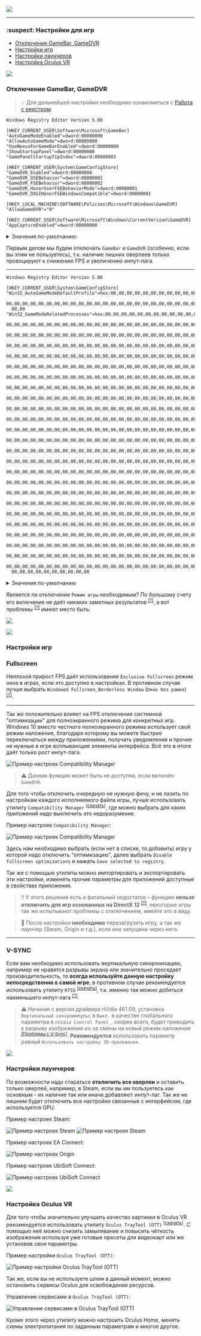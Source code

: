 [![](https://github.com/denis-g/windows10-latency-optimization/blob/master/images/header_small.png)](https://github.com/denis-g/windows10-latency-optimization#содержание)

---

### :suspect: Настройки для игр

- [Отключение GameBar, GameDVR](https://github.com/denis-g/windows10-latency-optimization/blob/master/_content/games.md#отключение-gamebar-gamedvr)
- [Настройки игр](https://github.com/denis-g/windows10-latency-optimization/blob/master/_content/games.md#настройки-игр)
- [Настройки лаунчеров](https://github.com/denis-g/windows10-latency-optimization/blob/master/_content/games.md#настройки-лаунчеров)
- [Настройка Oculus VR](https://github.com/denis-g/windows10-latency-optimization/blob/master/_content/games.md#настройка-oculus-vr)

![](https://github.com/denis-g/windows10-latency-optimization/blob/master/images/hr.png)

### Отключение GameBar, GameDVR

> :bulb: Для дальнейшей настройки необходимо ознакомиться c
[Работа с реестром](https://github.com/denis-g/windows10-latency-optimization/blob/master/_content/_howto-regedit.md).

```reg
Windows Registry Editor Version 5.00

[HKEY_CURRENT_USER\Software\Microsoft\GameBar]
"AutoGameModeEnabled"=dword:00000000
"AllowAutoGameMode"=dword:00000000
"UseNexusForGameBarEnabled"=dword:00000000
"ShowStartupPanel"=dword:00000000
"GamePanelStartupTipIndex"=dword:00000003

[HKEY_CURRENT_USER\System\GameConfigStore]
"GameDVR_Enabled"=dword:00000000
"GameDVR_DSEBehavior"=dword:00000002
"GameDVR_FSEBehavior"=dword:00000002
"GameDVR_HonorUserFSEBehaviorMode"=dword:00000001
"GameDVR_DXGIHonorFSEWindowsCompatible"=dword:00000001

[HKEY_LOCAL_MACHINE\SOFTWARE\Policies\Microsoft\Windows\GameDVR]
"AllowGameDVR"="0"

[HKEY_CURRENT_USER\Software\Microsoft\Windows\CurrentVersion\GameDVR]
"AppCaptureEnabled"=dword:00000000
```

<details><summary>Значения по-умолчанию:</summary>

```reg
Windows Registry Editor Version 5.00

[HKEY_CURRENT_USER\Software\Microsoft\GameBar]
"AutoGameModeEnabled"=-
"AllowAutoGameMode"=-
"UseNexusForGameBarEnabled"=-
"ShowStartupPanel"=-
"GamePanelStartupTipIndex"=-

[HKEY_CURRENT_USER\System\GameConfigStore]
"GameDVR_Enabled"=dword:00000001
"GameDVR_DSEBehavior"=-
"GameDVR_FSEBehavior"=-
"GameDVR_HonorUserFSEBehaviorMode"=dword:00000000
"GameDVR_DXGIHonorFSEWindowsCompatible"=dword:00000000

[HKEY_LOCAL_MACHINE\SOFTWARE\Policies\Microsoft\Windows\GameDVR]
"AllowGameDVR"=-

[HKEY_CURRENT_USER\Software\Microsoft\Windows\CurrentVersion\GameDVR]
"AppCaptureEnabled"=-
```

</details>

Первым делом мы будем отключать `GameBar` и `GameDVR` (особенно, если вы этим не пользуетесь), т.к. наличие лишних оверлеев только провоцируют к снижению FPS и увеличению инпут-лага.

---

```reg
Windows Registry Editor Version 5.00

[HKEY_CURRENT_USER\System\GameConfigStore]
"Win32_AutoGameModeDefaultProfile"=hex:00,00,00,00,00,00,00,00,00,00,00,00,00,\
  00,00,00,00,00,00,00,00,00,00,00,00,00,00,00,00,00,00,00,00,00,00,00,00,00,\
  00,00
"Win32_GameModeRelatedProcesses"=hex:00,00,00,00,00,00,00,00,00,00,00,00,00,00,\
  00,00,00,00,00,00,00,00,00,00,00,00,00,00,00,00,00,00,00,00,00,00,00,00,00,\
  00,00,00,00,00,00,00,00,00,00,00,00,00,00,00,00,00,00,00,00,00,00,00,00,00,\
  00,00,00,00,00,00,00,00,00,00,00,00,00,00,00,00,00,00,00,00,00,00,00,00,00,\
  00,00,00,00,00,00,00,00,00,00,00,00,00,00,00,00,00,00,00,00,00,00,00,00,00,\
  00,00,00,00,00,00,00,00,00,00,00,00,00,00,00,00,00,00,00,00,00,00,00,00,00,\
  00,00,00,00,00,00,00,00,00,00,00,00,00,00,00,00,00,00,00,00,00,00,00,00,00,\
  00,00,00,00,00,00,00,00,00,00,00,00,00,00,00,00,00,00,00,00,00,00,00,00,00,\
  00,00,00,00,00,00,00,00,00,00,00,00,00,00,00,00,00,00,00,00,00,00,00,00,00,\
  00,00,00,00,00,00,00,00,00,00,00,00,00,00,00,00,00,00,00,00,00,00,00,00,00,\
  00,00,00,00,00,00,00,00,00,00,00,00,00,00,00,00,00,00,00,00,00,00,00,00,00,\
  00,00,00,00,00,00,00,00,00,00,00,00,00,00,00,00,00,00,00,00,00,00,00,00,00,\
  00,00,00,00,00,00,00,00,00,00,00,00,00,00,00,00,00,00,00,00,00,00,00,00,00,\
  00,00,00,00,00,00,00,00,00,00,00,00,00,00,00,00,00,00,00,00,00,00,00,00,00,\
  00,00,00,00,00,00,00,00,00,00,00,00,00,00,00,00,00,00,00,00,00,00,00,00,00,\
  00,00,00,00,00,00,00,00,00,00,00,00,00,00,00,00,00,00,00,00,00,00,00,00,00,\
  00,00,00,00,00,00,00,00,00,00,00,00,00,00,00,00,00,00,00,00,00,00,00,00,00,\
  00,00,00,00,00,00,00,00,00,00,00,00,00,00,00,00,00,00,00,00,00,00,00,00,00,\
  00,00,00,00,00,00,00,00,00,00,00,00,00,00,00,00,00,00,00,00,00,00,00,00,00,\
  00,00,00,00,00,00,00,00,00,00,00,00,00,00,00,00,00,00,00,00,00,00,00,00,00,\
  00,00,00,00,00,00,00,00,00,00,00,00,00,00,00,00,00,00,00,00,00,00,00,00,00,\
  00,00,00,00,00,00,00,00,00,00,00,00,00,00,00,00,00,00,00,00,00,00,00,00,00,\
  00,00,00,00,00,00,00,00,00,00,00,00,00,00,00,00,00,00,00,00,00,00,00,00,00,\
  00,00,00,00,00,00,00,00,00,00,00,00,00,00,00,00,00,00,00,00,00,00,00,00,00,\
  00,00,00,00,00,00,00,00,00,00,00,00,00,00,00,00,00,00,00,00,00,00,00,00,00,\
  00,00,00,00,00,00,00,00,00,00
```

<details><summary>Значения по-умолчанию</summary>

```reg
Windows Registry Editor Version 5.00

[HKEY_CURRENT_USER\System\GameConfigStore]
"Win32_AutoGameModeDefaultProfile"=hex:02,00,01,00,00,00,c4,20,00,00,00,00,00,\
  00,00,00,00,00,00,00,00,00,00,00,00,00,00,00,00,00,00,00,00,00,00,00,00,00,\
  00,00
"Win32_GameModeRelatedProcesses"=hex:01,00,01,00,01,00,67,00,61,00,6d,00,65,00,\
  70,00,61,00,6e,00,65,00,6c,00,2e,00,65,00,78,00,65,00,00,00,c9,00,4e,95,67,\
  77,b0,eb,1e,03,d8,f1,1e,03,1e,00,00,00,b0,eb,1e,03,1e,00,00,00,0f,00,00,00,\
  2c,ea,00,00,00,00,00,00,00,00,00,00,00,00,00,00,00,00,00,00,00,00,00,00,00,\
  00,00,00,00,00,00,00,00,00,00,00,00,00,00,00,00,00,00,00,00,00,00,00,00,00,\
  00,00,00,00,00,00,00,00,00,00,00,00,00,00,00,00,00,00,00,00,00,00,00,00,00,\
  00,00,00,00,00,00,00,00,00,00,00,00,00,00,00,00,00,00,00,00,00,00,00,00,00,\
  00,00,00,00,00,00,00,00,00,00,00,00,00,00,00,00,00,00,00,00,00,00,00,00,00,\
  00,00,00,00,00,00,00,00,00,00,00,00,00,00,00,00,00,00,00,00,00,00,00,00,00,\
  00,00,00,00,00,00,00,00,00,00,00,00,00,00,00,00,00,00,00,00,00,00,00,00,00,\
  00,00,00,00,00,00,00,00,00,00,00,00,00,00,00,00,00,00,00,00,00,00,00,00,00,\
  00,00,00,00,00,00,00,00,00,00,00,00,00,00,00,00,00,00,00,00,00,00,00,00,00,\
  00,00,00,00,00,00,00,00,00,00,00,00,00,00,00,00,00,00,00,00,00,00,00,00,00,\
  00,00,00,00,00,00,00,00,00,00,00,00,00,00,00,00,00,00,00,00,00,00,00,00,00,\
  00,00,00,00,00,00,00,00,00,00,00,00,00,00,00,00,00,00,00,00,00,00,00,00,00,\
  00,00,00,00,00,00,00,00,00,00,00,00,00,00,00,00,00,00,00,00,00,00,00,00,00,\
  00,00,00,00,00,00,00,00,00,00,00,00,00,00,00,00,00,00,00,00,00,00,00,00,00,\
  00,00,00,00,00,00,00,00,00,00,00,00,00,00,00,00,00,00,00,00,00,00,00,00,00,\
  00,00,00,00,00,00,00,00,00,00,00,00,00,00,00,00,00,00,00,00,00,00,00,00,00,\
  00,00,00,00,00,00,00,00,00,00,00,00,00,00,00,00,00,00,00,00,00,00,00,00,00,\
  00,00,00,00,00,00,00,00,00,00,00,00,00,00,00,00,00,00,00,00,00,00,00,00,00,\
  00,00,00,00,00,00,00,00,00,00,00,00,00,00,00,00,00,00,00,00,00,00,00,00,00,\
  00,00,00,00,00,00,00,00,00,00,00,00,00,00,00,00,00,00,00,00,00,00,00,00,00,\
  00,00,00,00,00,00,00,00,00,00,00,00,00,00,00,00,00,00,00,00,00,00,00,00,00,\
  00,00,00,00,00,00,00,00,00,00,00,00,00,00,00,00,00,00,00,00,00,00,00,00,00,\
  00,00,00,00,00,00,00,00,00,00
```

</details>

Является ли отключение `Режим игры` необходимым? По большому счету его включение не даёт никаких заметных результатов <sup>[[?]](https://www.pcgamer.com/windows-10-game-mode-tested-good-for-minimum-fps-bad-for-multitasking/)</sup>, а вот проблемы <sup>[[?]](https://www.ixbt.com/news/2020/05/07/microsoft-windows-10.html)</sup> имеют место быть.

![](https://github.com/denis-g/windows10-latency-optimization/blob/master/images/reboot.png)

![](https://github.com/denis-g/windows10-latency-optimization/blob/master/images/hr.png)

### Настройки игр

### Fullscreen

Неплохой прирост FPS даёт использование `Exclusive Fullscreen` режим окна в играх, если это доступно в настройках. В противном случае лучше выбрать `Windowed Fullsreen`, `Borderless Window` (`Окно без рамок`) <sup>[[?]](https://www.reddit.com/r/allbenchmarks/comments/ggcsvc/windows_10_fullscreen_optimizations_vs_fullscreen/)</sup>.

---

Так же положительно влияет на FPS отключение системной "оптимизации" для полноэкранного режима для конкретных игр. Windows 10 вместо честного полноэкранного режима использует свой режим наложения, благодаря которому вы можете быстрее переключаться между приложениями, получать уведомления и прочие не нужные в игре всплывающие элементы интерфейса. Всё это в итоге даёт только рост инпут-лага.

![Пример настроeк Compatibility Manager](https://github.com/denis-g/windows10-latency-optimization/blob/master/screenshots/compatibility_01.png)

> :warning: Данная функция может быть не доступна, если включён `GameDVR`.

Для того чтобы отключить очередную не нужную фичу, и не лазить по настройкам каждого исполняемого файла игры, лучше использовать утилиту `Compatibility Manager` <sup>[[скачать]](https://github.com/denis-g/windows10-latency-optimization/blob/master/_content/links.md#утилиты-используемые-в-гайде)</sup>, где можно выбрать для каких приложений надо выключить это недоразумение.

Пример настроек `Compatibility Manager`:

![Пример настроeк Compatibility Manager](https://github.com/denis-g/windows10-latency-optimization/blob/master/screenshots/compatibilitymanager_01.png)

Здесь нам необходимо выбрать (если нет в списке, то добавить) игру у которой надо отключить "оптимизацию", далее выбрать `Disable fullscreen optimizations` и нажать `Save selected to registry`.

Так же с помощью утилиты можно импортировать и экспортировать эти настройки, изменять прочие параметры для приложений доступные в свойствах приложения.

> :bangbang: У этого решения есть и фатальный недостаток – функцию **нельзя отключить для игр основанных на DirectX 12** <sup>[[?]](https://devblogs.microsoft.com/directx/demystifying-full-screen-optimizations/)</sup>, некоторые игры так же испытывают проблемы с отключением, имейте это в виду.

> :red_circle: После настройки **необходимо** перезагрузить игру, а так же лаунчер (Steam, Origin и т.д.), если она запущена через него.

---

### V-SYNC

Если вам необходимо использовать вертикальную синхронизацию, например не нравятся разрывы экрана или значительно проседает производительность, то **всегда используйте данную настройку непосредственно в самой игре**, в противном случае рекомендуется использовать утилиту `RTSS` <sup>[[скачать]](https://github.com/denis-g/windows10-latency-optimization/blob/master/_content/links.md#утилиты-используемые-в-гайде)</sup>, т.к. именно так можно добиться наименьшего инпут-лага <sup>[[?]](https://www.reddit.com/r/Competitiveoverwatch/comments/9vcxz5/rtss_vs_ingame_fps_cap_or_frame_limit/)</sup>.

> :warning: Начиная с версии драйвера nVidia 461.09, установка `Вертикальный синхроимпульс` в `Выкл.` в качестве глобального параметра в `nVidia Control Panel
`, скорее всего, будет приводить к разрыву изображения из-за смены на новый режим наложения <sup>[[Проблемы с V-Sync]](https://www.guru3d.com/news_story/nvidia_v_sync_off_not_recommended_as_a_global_setting_starting.html)</sup>. **Рекомендуется** использовать параметр равный `Использовать настройку 3D-приложения`.

![](https://github.com/denis-g/windows10-latency-optimization/blob/master/images/hr.png)

### Настройки лаунчеров

По возможности надо стараться **отключить все оверлеи** и оставить только оверлей, например, в Steam, если вы им пользуетесь как основным - их наличие так или иначе добавляют инпут-лаг. Так же не лишним будет отключить все настройки связанные с интерфейсом, где используется GPU.

Пример настроек Steam:

![Пример настроeк Steam](https://github.com/denis-g/windows10-latency-optimization/blob/master/screenshots/steam_01.png)
![Пример настроeк Steam](https://github.com/denis-g/windows10-latency-optimization/blob/master/screenshots/steam_02.png)

Пример настроек EA Connect:

![Пример настроeк Origin](https://github.com/denis-g/windows10-latency-optimization/blob/master/screenshots/eaconnect_01.png)

Пример настроeк UbiSoft Connect:

![Пример настроeк UbiSoft Connect](https://github.com/denis-g/windows10-latency-optimization/blob/master/screenshots/ubisoftconnect_01.png)

![](https://github.com/denis-g/windows10-latency-optimization/blob/master/images/hr.png)

### Настройка Oculus VR

Для того чтобы значительно улучшить качество картинки в Oculus VR рекомендуется использовать утилиту `Oculus TrayTool (OTT)` <sup>[[скачать]](https://github.com/denis-g/windows10-latency-optimization/blob/master/_content/links.md#утилиты-используемые-в-гайде)</sup>. С помощью неё можно снизить замыливание и повысить чёткость изображения используя уже готовые пресеты для видеокарт или же установив свои параметры.

Пример настройки `Oculus TrayTool (OTT)`:

![Пример настройки Oculus TrayTool (OTT)](https://github.com/denis-g/windows10-latency-optimization/blob/master/screenshots/oculustraytool_01.png)

Так же, если вы не используете шлем в данный момент, можно остановить сервисы Oculus для освобождения ресурсов.

Управление сервисами в `Oculus TrayTool (OTT)`:

![Управление сервисами в Oculus TrayTool (OTT)](https://github.com/denis-g/windows10-latency-optimization/blob/master/screenshots/oculustraytool_02.png)

Кроме этого через утилиту можно настроить Oculus Home, менять схемы электропитания по заданным параметрам и многое другое.
